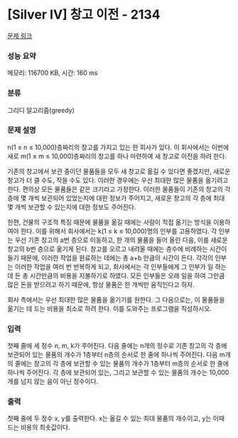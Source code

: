 # [Silver IV] 창고 이전 - 2134 

[문제 링크](https://www.acmicpc.net/problem/2134) 

### 성능 요약

메모리: 116700 KB, 시간: 160 ms

### 분류

그리디 알고리즘(greedy)

### 문제 설명

<p>n(1 ≤ n ≤ 10,000)층짜리의 창고를 가지고 있는 한 회사가 있다. 이 회사에서는 이번에 새로 m(1 ≤ m ≤ 10,000)층짜리의 창고를 하나 마련하여 새 창고로 이전을 하려 한다.</p>

<p>기존의 창고에서 보관 중이던 물품들을 모두 새 창고로 옮길 수 있다면 좋겠지만, 새로운 창고가 더 클 수도, 작을 수도 있다. 이러한 경우에는 우선 최대한 많은 물품을 옮기려고 한다. 편의상 모든 물품들은 같은 크기라고 가정한다. 이러한 물품들이 기존의 창고의 각 층에 몇 개씩 보관되어 있었는지에 대한 정보가 주어지고, 새로운 창고의 각 층에 최대 몇 개씩 보관할 수 있는지에 대한 정보도 주어진다.</p>

<p>한편, 건물의 구조적 특징 때문에 물품을 옮길 때에는 사람이 직접 옮기는 방식을 이용하여야 한다. 이를 위해서 회사에서는 k(1 ≤ k ≤ 10,000)명의 인부를 고용하였다. 각 인부는 우선 기존 창고의 a번 층으로 이동하고, 한 개의 물품을 들어 올린 다음, 이를 새로운 창고의 b번 층으로 옮기게 된다. 창고를 오르고 내려올 때에는 층수에 비례하는 시간이 들기 때문에, 이러한 작업을 완료하는 데에는 총 a+b 만큼의 시간이 든다. 각각의 인부는 이러한 작업을 여러 번 반복하게 되고, 회사에서는 각 인부들에게 그 인부가 일 하는데 든 총 시간만큼의 비용을 지불하기로 하였다. 모든 인부들은 오래 일을 하여 그만큼 많은 돈을 받으려고 하기 때문에, 항상 물품은 한 개씩만 움직인다고 하자.</p>

<p>회사 측에서는 우선 최대한 많은 물품을 옮기기를 원한다. 그 다음으로는, 이 물품들을 옮기는 데 드는 비용을 최소로 하려 한다. 이를 도와주는 프로그램을 작성하시오.</p>

### 입력 

 <p>첫째 줄에 세 정수 n, m, k가 주어진다. 다음 줄에는 n개의 정수로 기존 창고의 각 층에 보관되어 있는 물품의 개수가 1층부터 n층의 순서로 한 줄에 하나씩 주어진다. 다음 m개의 줄에는 창고의 각 층에 보관할 수 있는 물품의 개수가 1층부터 m층의 순서로 한 줄에 하나씩 주어진다. 각 층에 보관되어 있는, 그리고 보관할 수 있는 물품의 개수는 10,000개를 넘지 않는 음이 아닌 정수이다.</p>

### 출력 

 <p>첫째 줄에 두 정수 x, y를 출력한다. x는 옮길 수 있는 최대 물품의 개수이고, y는 이때 드는 비용의 최솟값이다.</p>

